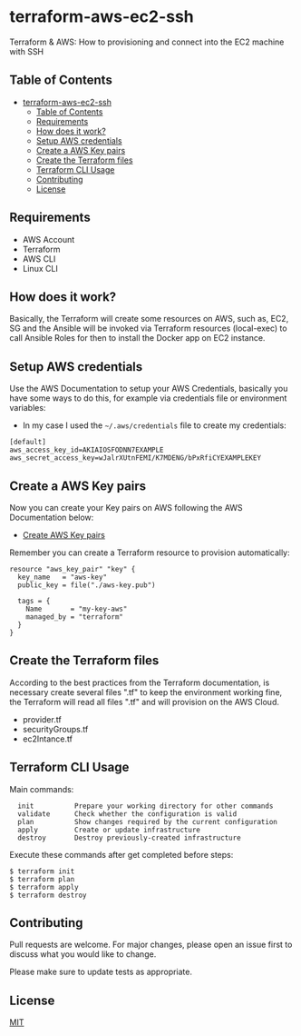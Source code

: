 # terraform-aws-ec2-ssh
Terraform & AWS: How to provisioning and connect into the EC2 machine with SSH

## Table of Contents
- [terraform-aws-ec2-ssh](#terraform-aws-ec2-ssh)
  - [Table of Contents](#table-of-contents)
  - [Requirements](#requirements)
  - [How does it work?](#how-does-it-work)
  - [Setup AWS credentials](#setup-aws-credentials)
  - [Create a AWS Key pairs](#create-a-aws-key-pairs)
  - [Create the Terraform files](#create-the-terraform-files)
  - [Terraform CLI Usage](#terraform-cli-usage)
  - [Contributing](#contributing)
  - [License](#license)

## Requirements
- AWS Account 
- Terraform
- AWS CLI
- Linux CLI 

## How does it work?
Basically, the Terraform will create some resources on AWS, such as, EC2, SG and the Ansible will be invoked via Terraform resources (local-exec) to call Ansible Roles for then to install the Docker app on EC2 instance.

## Setup AWS credentials
Use the AWS Documentation to setup your AWS Credentials, basically you have some ways to do this, for example via credentials file or environment variables:

- In my case I used the ```~/.aws/credentials``` file to create my credentials:

```
[default]
aws_access_key_id=AKIAIOSFODNN7EXAMPLE
aws_secret_access_key=wJalrXUtnFEMI/K7MDENG/bPxRfiCYEXAMPLEKEY
```

## Create a AWS Key pairs
Now you can create your Key pairs on AWS following the AWS Documentation below:

- [Create AWS Key pairs](https://docs.aws.amazon.com/pt_br/AWSEC2/latest/UserGuide/ec2-key-pairs.html)

Remember you can create a Terraform resource to provision automatically:

```hcl
resource "aws_key_pair" "key" {
  key_name   = "aws-key"
  public_key = file("./aws-key.pub")

  tags = {
    Name       = "my-key-aws"
    managed_by = "terraform"
  }
}
```

## Create the Terraform files
According to the best practices from the Terraform documentation, is necessary create several files ".tf" to keep the environment working fine, the Terraform will read all files ".tf" and will provision on the AWS Cloud.

- provider.tf
- securityGroups.tf
- ec2Intance.tf

## Terraform CLI Usage
Main commands:

```
  init          Prepare your working directory for other commands
  validate      Check whether the configuration is valid
  plan          Show changes required by the current configuration
  apply         Create or update infrastructure
  destroy       Destroy previously-created infrastructure
```

Execute these commands after get completed before steps:

```
$ terraform init
$ terraform plan
$ terraform apply
$ terraform destroy
```

## Contributing
Pull requests are welcome. For major changes, please open an issue first to discuss what you would like to change.

Please make sure to update tests as appropriate.

## License
[MIT](https://choosealicense.com/licenses/mit/)
